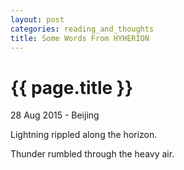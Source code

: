```yaml
---
layout: post
categories: reading_and_thoughts
title: Some Words From HYHERION 
---
```


{{ page.title }}
================

<p class="meta">28 Aug 2015 - Beijing</p>

Lightning rippled along the horizon.

Thunder rumbled through the heavy air.
